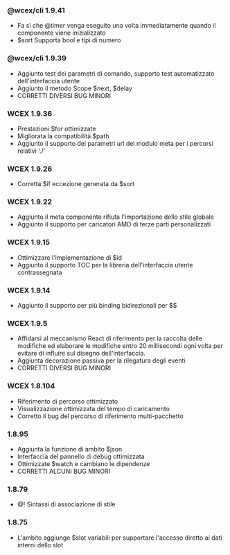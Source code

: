 <!--DESC: {icon:{name:"update",pkg:"mdi",type:"filled"},id:99} -->

### @wcex/cli 1.9.41
- Fa sì che @timer venga eseguito una volta immediatamente quando il componente viene inizializzato
- $sort Supporta bool e tipi di numero

### @wcex/cli 1.9.39
- Aggiunto test dei parametri di comando, supporto test automatizzato dell'interfaccia utente
- Aggiunto il metodo Scope $next, $delay
- CORRETTI DIVERSI BUG MINORI

### WCEX 1.9.36
- Prestazioni $for ottimizzate
- Migliorata la compatibilità $path
- Aggiunto il supporto dei parametri url del modulo meta per i percorsi relativi './'


### WCEX 1.9.26
- Corretta $if eccezione generata da $sort

### WCEX 1.9.22
- Aggiunto il meta componente rifiuta l'importazione dello stile globale
- Aggiunto il supporto per caricatori AMD di terze parti personalizzati

### WCEX 1.9.15
- Ottimizzare l'implementazione di $id
- Aggiunto il supporto TOC per la libreria dell'interfaccia utente contrassegnata 
### WCEX 1.9.14
- Aggiunto il supporto per più binding bidirezionali per $$

### WCEX 1.9.5
- Affidarsi al meccanismo React di riferimento per la raccolta delle modifiche ed elaborare le modifiche entro 20 millisecondi ogni volta per evitare di influire sul disegno dell'interfaccia.
- Aggiunta decorazione passiva per la rilegatura degli eventi
- CORRETTI DIVERSI BUG MINORI

### WCEX 1.8.104
- Riferimento di percorso ottimizzato
- Visualizzazione ottimizzata del tempo di caricamento
- Corretto il bug del percorso di riferimento multi-pacchetto

### 1.8.95
- Aggiunta la funzione di ambito $json
- Interfaccia del pannello di debug ottimizzata
- Ottimizzate $watch e cambiano le dipendenze
- CORRETTI ALCUNI BUG MINORI

### 1.8.79
- @! Sintassi di associazione di stile

### 1.8.75 
- L'ambito aggiunge $slot variabili per supportare l'accesso diretto ai dati interni dello slot 
